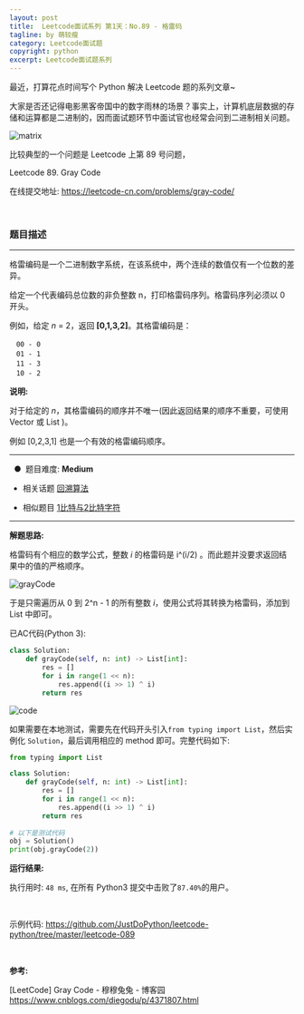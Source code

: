 ```yaml
---
layout: post
title:  Leetcode面试系列 第1天：No.89 - 格雷码
tagline: by 萌较瘦
category: Leetcode面试题
copyright: python
excerpt: Leetcode面试题系列
---
```


最近，打算花点时间写个 Python 解决 Leetcode 题的系列文章~

大家是否还记得电影黑客帝国中的数字雨林的场景？事实上，计算机底层数据的存储和运算都是二进制的，因而面试题环节中面试官也经常会问到二进制相关问题。

![matrix](http://www.justdopython.com/assets/images/2019/python/matrix-01.gif)


比较典型的一个问题是 Leetcode 上第 89 号问题，

Leetcode 89. Gray Code

在线提交地址: <https://leetcode-cn.com/problems/gray-code/>
<!--more-->

<br>

### 题目描述

------

   格雷编码是一个二进制数字系统，在该系统中，两个连续的数值仅有一个位数的差异。

   给定一个代表编码总位数的非负整数 n，打印格雷码序列。格雷码序列必须以 0 开头。

   例如，给定 *n* = 2，返回 **[0,1,3,2]**。其格雷编码是：
```
　00 - 0
　01 - 1
　11 - 3
　10 - 2
```

 

  **说明:**

   对于给定的 *n*，其格雷编码的顺序并不唯一(因此返回结果的顺序不重要，可使用 Vector 或 List )。

   例如 [0,2,3,1] 也是一个有效的格雷编码顺序。

------
&nbsp; ● &nbsp;题目难度:  **Medium**

   - 相关话题 [回溯算法](https://leetcode-cn.com/tag/backtracking)

   - 相似题目 [1比特与2比特字符](https://leetcode-cn.com/problems/1-bit-and-2-bit-characters)

------



**解题思路:**

格雷码有个相应的数学公式，整数 *i*  的格雷码是 i^(i/2) 。而此题并没要求返回结果中的值的严格顺序。

![grayCode](http://www.justdopython.com/assets/images/2019/python/grayCode.png)

于是只需遍历从 0 到 2^n - 1 的所有整数 *i*，使用公式将其转换为格雷码，添加到 List 中即可。


已AC代码(Python 3):

```python
class Solution:
    def grayCode(self, n: int) -> List[int]:
        res = [] 
        for i in range(1 << n): 
            res.append((i >> 1) ^ i) 
        return res
```



![code](http://www.justdopython.com/assets/images/2019/python/leetcode89-code.jpg)



如果需要在本地测试，需要先在代码开头引入`from typing import List`，然后实例化 `Solution`，最后调用相应的 method 即可。完整代码如下:

```python
from typing import List

class Solution:
    def grayCode(self, n: int) -> List[int]:
        res = [] 
        for i in range(1 << n): 
            res.append((i >> 1) ^ i) 
        return res
        
# 以下是测试代码
obj = Solution()
print(obj.grayCode(2))
```



**运行结果:**

执行用时: `48 ms`, 在所有 Python3 提交中击败了`87.40%`的用户。

<br>

示例代码:
<https://github.com/JustDoPython/leetcode-python/tree/master/leetcode-089>

<br>

**参考:**

[LeetCode] Gray Code - 穆穆兔兔 - 博客园
<https://www.cnblogs.com/diegodu/p/4371807.html>
